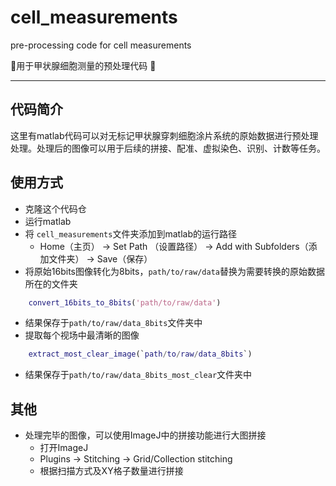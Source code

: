# cell_measurements
pre-processing code for cell measurements

:syringe:用于甲状腺细胞测量的预处理代码 :syringe:

---------------------
## 代码简介
这里有matlab代码可以对无标记甲状腺穿刺细胞涂片系统的原始数据进行预处理处理。处理后的图像可以用于后续的拼接、配准、虚拟染色、识别、计数等任务。


## 使用方式

- 克隆这个代码仓
- 运行matlab
- 将 `cell_measurements`文件夹添加到matlab的运行路径
  - Home（主页） -> Set Path （设置路径） -> Add with Subfolders（添加文件夹） -> Save（保存）
- 将原始16bits图像转化为8bits，`path/to/raw/data`替换为需要转换的原始数据所在的文件夹
```matlab
    convert_16bits_to_8bits('path/to/raw/data')
```
- 结果保存于`path/to/raw/data_8bits`文件夹中
- 提取每个视场中最清晰的图像
```matlab
    extract_most_clear_image(`path/to/raw/data_8bits`)
```
- 结果保存于`path/to/raw/data_8bits_most_clear`文件夹中

##  其他

- 处理完毕的图像，可以使用ImageJ中的拼接功能进行大图拼接
  - 打开ImageJ
  - Plugins -> Stitching -> Grid/Collection stitching
  - 根据扫描方式及XY格子数量进行拼接